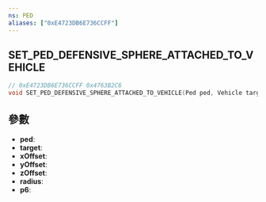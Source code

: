 ```yaml
---
ns: PED
aliases: ["0xE4723DB6E736CCFF"]
---
```

## SET_PED_DEFENSIVE_SPHERE_ATTACHED_TO_VEHICLE

```c
// 0xE4723DB6E736CCFF 0x4763B2C6
void SET_PED_DEFENSIVE_SPHERE_ATTACHED_TO_VEHICLE(Ped ped, Vehicle target, float xOffset, float yOffset, float zOffset, float radius, BOOL p6);
```


## 參數
* **ped**: 
* **target**: 
* **xOffset**: 
* **yOffset**: 
* **zOffset**: 
* **radius**: 
* **p6**: 

